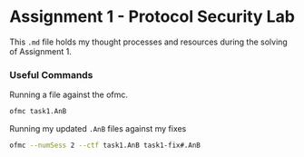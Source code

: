 # Assignment 1 - Protocol Security Lab

This `.md` file holds my thought processes and resources during the solving of Assignment 1.

### Useful Commands

Running a file against the ofmc.

```sh
ofmc task1.AnB
```

Running my updated `.AnB` files against my fixes

```sh
ofmc --numSess 2 --ctf task1.AnB task1-fix#.AnB
```
